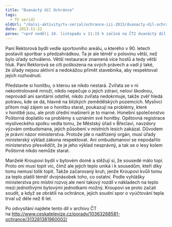 ```yaml
---
title: "Dvanáctý díl Ochránce"
tags:
  - TV seriál
oldUrl: "/dalsi-aktivity/tv-serial/ochrance-iii-2013/dvanacty-dil-ochrance/"
date: 2013-11-22
perex: "<p>V neděli 24. listopadu v 11:15 h začíná na ČT2 dvanáctý díl pořadu Ochránce. Všechny tři zařazené příběhy spojuje hlavně dlouhá doba, po kterou se jejich protagonisté snažili domáhat rozhodnutí úřadů. Ty totiž ne vždy rozhodují v době přiměřené složitosti problémů, kterým byli v těchto případech nadměrný hluk z předzahrádky sportbaru, honitba, o kterou se myslivci nesmí starat, a sporné rozúčtování nákladů na teplo v bytovém domě. Opakování tohoto dílu je na programu ČT2 ve středu 27. 11. ve 12:50 a další reprízy jsou pak zařazeny do vysílání ČT2 v neděli a úterý vždy po půlnoci.</p>"
---
```


<!-- imported from the old website -->

<p>Paní Rektorová bydlí vedle sportovního areálu, u kterého v 90. letech postavili sportbar s předzahrádkou. Ta je ale téměř o polovinu větší, než bylo úřady schváleno. Větší restaurace znamená více hostů a tedy větší hluk. Paní Rektorová se cítí poškozena na svých právech a vadí jí také, že úřady nejsou aktivní a nedokážou přimět stavebníka, aby respektoval jejich rozhodnutí. </p><p>Představte si honitbu, o kterou se nikdo nestará. Zvířata se v ní nekontrolovaně množí, nikdo nepečuje o jejich zdraví, neloví škodnou, neprovádí ani sanitární odstřel, nikdo zvířata nedokrmuje, takže zvěř hledá potravu, kde se dá, hlavně na blízkých zemědělských pozemcích. Myslivci přitom mají zájem se o honitbu starat, poukazují na problémy, které v honitbě jsou, ale proti úřední mašinerii je to marné. Honební společenstvo Poštorná doplatilo na problémy s uznáním své honitby. Opětovná registrace mysliveckého spolku vedla tomu, že Městský úřad v Břeclavi, navzdory výzvám ombudsmana, jejich působení v místních lesích zakázal. Důvodem je právní názor ministerstva. Protože jde o nadřízený orgán, musí úřady ministerský výklad zákona respektovat. Ani ombudsmanovi se nepodařilo ministerstvo přesvědčit, že je jeho výklad nesprávný, a tak se o lesy kolem Poštorné nikdo nemůže starat.</p><p>Manželé Kroupovi bydlí v bytovém domě a stěžují si, že sousedé málo topí. Proto oni musí topit víc, čímž ale jejich teplo uniká i k sousedům, kteří díky tomu nemusí tolik topit. Takže začarovaný kruh, jenže Kroupovi kvůli tomu za teplo platili téměř dvojnásobek toho, co ostatní. Podle vyhlášky ministerstva pro místní rozvoj ale není takový rozdíl v nákladech na teplo mezi jednotlivými bytovými jednotkami možný. Kroupovi se proto začali soudit, a když se obrátili na ochránce, jejich soudní spor o vyúčtování tepla trval už déle než 6 let. </p><p>Po odvysílání najdete tento díl v archivu ČT na <a title="Otevření do nového okna" href="http://www.ceskatelevize.cz/porady/10363268581-ochrance/313281381960002/" class="-" target="_blank">http://www.ceskatelevize.cz/porady/10363268581-ochrance/313281381960002/</a> <img alt="" src="https://www.ochrance.cz/typo3/ext/od_linkdesc/icons/external.gif" class="od_linkdesc_icon_external" /></p>
